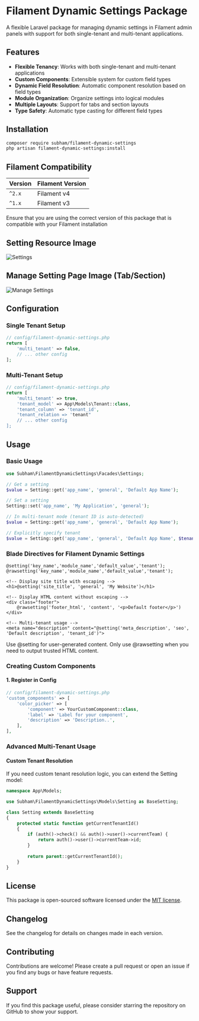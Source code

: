 # Filament Dynamic Settings Package

A flexible Laravel package for managing dynamic settings in Filament admin panels with support for both single-tenant and multi-tenant applications.

## Features

- **Flexible Tenancy**: Works with both single-tenant and multi-tenant applications
- **Custom Components**: Extensible system for custom field types
- **Dynamic Field Resolution**: Automatic component resolution based on field types
- **Module Organization**: Organize settings into logical modules
- **Multiple Layouts**: Support for tabs and section layouts
- **Type Safety**: Automatic type casting for different field types

## Installation

```bash
composer require subham/filament-dynamic-settings
php artisan filament-dynamic-settings:install
```

## Filament Compatibility

| Version | Filament Version |
|---------|------------------|
| `^2.x`  | Filament v4      |
| `^1.x`  | Filament v3      |

Ensure that you are using the correct version of this package that is compatible with your Filament installation

## Setting Resource Image

![Settings](art/settings.png)

## Manage Setting Page Image (Tab/Section)
![Manage Settings](art/manage-setting.png)

## Configuration

### Single Tenant Setup

```php
// config/filament-dynamic-settings.php
return [
    'multi_tenant' => false,
    // ... other config
];
```

### Multi-Tenant Setup

```php
// config/filament-dynamic-settings.php
return [
    'multi_tenant' => true,
    'tenant_model' => App\Models\Tenant::class,
    'tenant_column' => 'tenant_id',
    'tenant_relation => 'tenant"
    // ... other config
];
```

## Usage

### Basic Usage

```php
use Subham\FilamentDynamicSettings\Facades\Settings;

// Get a setting
$value = Setting::get('app_name', 'general', 'Default App Name');

// Set a setting
Setting::set('app_name', 'My Application', 'general');

// In multi-tenant mode (tenant ID is auto-detected)
$value = Setting::get('app_name', 'general', 'Default App Name');

// Explicitly specify tenant
$value = Setting::get('app_name', 'general', 'Default App Name', $tenantId);
```
### Blade Directives for Filament Dynamic Settings
```
@setting('key_name','module_name','default_value','tenant');
@rawsetting('key_name','module_name','default_value','tenant');
```

```
<!-- Display site title with escaping -->
<h1>@setting('site_title', 'general', 'My Website')</h1>

<!-- Display HTML content without escaping -->
<div class="footer">
    @rawsetting('footer_html', 'content', '<p>Default footer</p>')
</div>

<!-- Multi-tenant usage -->
<meta name="description" content="@setting('meta_description', 'seo', 'Default description', 'tenant_id')">
```
Use @setting for user-generated content. Only use @rawsetting when you need to output trusted HTML content.

### Creating Custom Components

#### 1. Register in Config

```php
// config/filament-dynamic-settings.php
'custom_components' => [
    'color_picker' => [
        'component' => YourCustomComponent::class,
        'label' => 'Label for your component',
        'description' => 'Description..',
    ],
],
```

### Advanced Multi-Tenant Usage

#### Custom Tenant Resolution

If you need custom tenant resolution logic, you can extend the Setting model:

```php
namespace App\Models;

use Subham\FilamentDynamicSettings\Models\Setting as BaseSetting;

class Setting extends BaseSetting
{
    protected static function getCurrentTenantId()
    {
        if (auth()->check() && auth()->user()->currentTeam) {
            return auth()->user()->currentTeam->id;
        }
        
        return parent::getCurrentTenantId();
    }
}
```
## License

This package is open-sourced software licensed under the [MIT license](LICENSE.md).

## Changelog

See the changelog for details on changes made in each version.

## Contributing

Contributions are welcome! Please create a pull request or open an issue if you find any bugs or have feature requests.

## Support

If you find this package useful, please consider starring the repository on GitHub to show your support.

